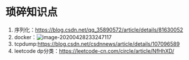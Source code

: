 # 琐碎知识点
1. 序列化：https://blog.csdn.net/qq_35890572/article/details/81630052
2. docker：![image-20200428233247117](https://tva1.sinaimg.cn/large/007S8ZIlgy1gggjombgj3j31iq0qgqa0.jpg)
3. tcpdump:https://blog.csdn.net/csdnnews/article/details/107096589
4. leetcode dp分类：https://leetcode-cn.com/circle/article/NfHhXD/
